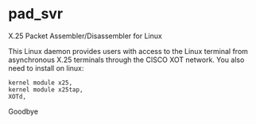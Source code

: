 # pad_svr

X.25 Packet Assembler/Disassembler for Linux

This Linux daemon provides users with access to the Linux terminal from
asynchronous X.25 terminals through the CISCO XOT network. You also need to
install on linux:

    kernel module x25,
    kernel module x25tap,
    XOTd,

Goodbye
